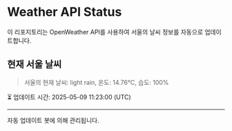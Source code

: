 
# Weather API Status

이 리포지토리는 OpenWeather API를 사용하여 서울의 날씨 정보를 자동으로 업데이트합니다.

## 현재 서울 날씨
> 서울의 현재 날씨: light rain, 온도: 14.76°C, 습도: 100%

⏳ 업데이트 시간: 2025-05-09 11:23:00 (UTC)

---
자동 업데이트 봇에 의해 관리됩니다.
